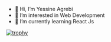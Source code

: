 - 👋 Hi, I’m Yessine Agrebi
- 👀 I’m interested in Web Development
- 🌱 I’m currently learning React Js

[![trophy](https://github-profile-trophy.vercel.app/?username=ragnar-codes&row=2&column=3&theme=onedark)](https://github.com/ryo-ma/github-profile-trophy)


<!---
ragnar-codes/ragnar-codes is a ✨ special ✨ repository because its `README.md` (this file) appears on your GitHub profile.
You can click the Preview link to take a look at your changes.
--->

